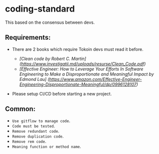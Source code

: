 # coding-standard

This based on the consensus between devs.

## Requirements:

- There are 2 books which require Tokoin devs must read it before.
    + *[Clean code by Robert C. Martin] (https://www.investigatii.md/uploads/resurse/Clean_Code.pdf)*
    + *[Effective Engineer: How to Leverage Your Efforts In Software Engineering to Make a Disproportionate and Meaningful Impact by Edmond Lau] (https://www.amazon.com/Effective-Engineer-Engineering-Disproportionate-Meaningful/dp/0996128107)*

- Please setup CI/CD before starting a new project.

## Common:

- `Use gitflow to manage code`. 
- `Code must be tested`. 
- `Remove redundant code`.
- `Remove duplication code`.
- `Remove rem code`.
- `Meaning function or method name`.